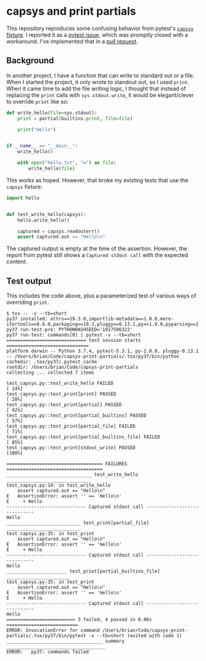 # capsys and print partials

This repository reproduces some confusing behavior from pytest's [`capsys` fixture](https://docs.pytest.org/en/latest/capture.html). I reported it as a [pytest issue](https://github.com/pytest-dev/pytest/issues/6299), which was promptly closed with a workaround. I've implemented that in a [pull request](https://github.com/bhrutledge/capsys-print-partials/pull/1).

## Background

In another project, I have a function that can write to standard out or a file. When I started the project, it only wrote to standout out, so I used `print`. When it came time to add the file writing logic, I thought that instead of replacing the `print` calls with `sys.stdout.write`, it would be elegant/clever to override `print` like so:

```python
def write_hello(file=sys.stdout):
    print = partial(builtins.print, file=file)

    print("Hello")


if __name__ == "__main__":
    write_hello()

    with open("hello.txt", "w") as file:
        write_hello(file)
```

This works as hoped. However, that broke my existing tests that use the `capsys` fixture:

```python
import hello


def test_write_hello(capsys):
    hello.write_hello()

    captured = capsys.readouterr()
    assert captured.out == "Hello\n"
```

The captured output is empty at the time of the assertion. However, the report from pytest still shows a `Captured stdout call` with the expected content.

## Test output

This includes the code above, plus a parameterized test of various ways of overriding `print`.

```
$ tox -- -v --tb=short
py37 installed: attrs==19.3.0,importlib-metadata==1.0.0,more-itertools==8.0.0,packaging==19.2,pluggy==0.13.1,py==1.8.0,pyparsing==2.4.5,pytest==5.3.1,six==1.13.0,wcwidth==0.1.7,zipp==0.6.0
py37 run-test-pre: PYTHONHASHSEED='1017596322'
py37 run-test: commands[0] | pytest -v --tb=short
============================= test session starts ==============================
platform darwin -- Python 3.7.4, pytest-5.3.1, py-1.8.0, pluggy-0.13.1 -- /Users/brian/Code/capsys-print-partials/.tox/py37/bin/python
cachedir: .tox/py37/.pytest_cache
rootdir: /Users/brian/Code/capsys-print-partials
collecting ... collected 7 items

test_capsys.py::test_write_hello FAILED                                  [ 14%]
test_capsys.py::test_print[print] PASSED                                 [ 28%]
test_capsys.py::test_print[partial] PASSED                               [ 42%]
test_capsys.py::test_print[partial_builtins] PASSED                      [ 57%]
test_capsys.py::test_print[partial_file] FAILED                          [ 71%]
test_capsys.py::test_print[partial_builtins_file] FAILED                 [ 85%]
test_capsys.py::test_print[stdout_write] PASSED                          [100%]

=================================== FAILURES ===================================
_______________________________ test_write_hello _______________________________
test_capsys.py:14: in test_write_hello
    assert captured.out == "Hello\n"
E   AssertionError: assert '' == 'Hello\n'
E     + Hello
----------------------------- Captured stdout call -----------------------------
Hello
___________________________ test_print[partial_file] ___________________________
test_capsys.py:35: in test_print
    assert captured.out == "Hello\n"
E   AssertionError: assert '' == 'Hello\n'
E     + Hello
----------------------------- Captured stdout call -----------------------------
Hello
______________________ test_print[partial_builtins_file] _______________________
test_capsys.py:35: in test_print
    assert captured.out == "Hello\n"
E   AssertionError: assert '' == 'Hello\n'
E     + Hello
----------------------------- Captured stdout call -----------------------------
Hello
========================= 3 failed, 4 passed in 0.06s ==========================
ERROR: InvocationError for command /Users/brian/Code/capsys-print-partials/.tox/py37/bin/pytest -v --tb=short (exited with code 1)
___________________________________ summary ____________________________________
ERROR:   py37: commands failed
```
